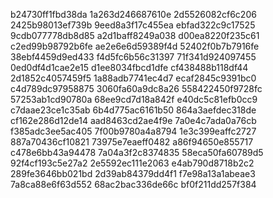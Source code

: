 b24730ff1fbd38da
1a263d246687610e
2d5526082cf6c206
2425b98013ef739b
9eed8a3f17c455ea
ebfad322c9c17525
9cdb077778db8d85
a2d1baff8249a038
d00ea8220f235c61
c2ed99b98792b6fe
ae2e6e6d59389f4d
52402f0b7b7916fe
38ebf4459d9ed433
f4d5fc6b56c31397
71f341d924097455
0ed0df4d1cae2e15
d1ee8034fbcd1dfe
cf438488b118df44
2d1852c4057459f5
1a88adb7741ec4d7
ecaf2845c9391bc0
c4d789dc97958875
3060fa60a9dc8a26
558422450f9728fc
57253ab1cd90780a
68ee9cd7d18a842f
e40dc5c81efb0cc9
c7daae23ce1c35ab
6b4d775ac6161b50
864a3aefdec318de
cf162e286d12de14
aad8463cd2ae4f9e
7a0e4c7ada0a76cb
f385adc3ee5ac405
7f00b9780a4a8794
1e3c399eaffc2727
887a70436cf10821
73975e7eaeff0482
a86f94650e855717
c478e6bb43a94478
7a04a3f2c8374835
58eca50fa60789d5
92f4cf193c5e27a2
2e5592ec111e2063
e4ab790d8718b2c2
289fe3646bb021bd
2d39ab84379dd4f1
f7e98a13a1abeae3
7a8ca88e6f63d552
68ac2bac336de66c
bf0f211dd257f384
